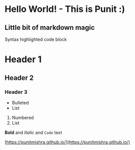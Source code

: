 # Hello World! - This is Punit :)

## Little bit of markdown magic
Syntax highlighted code block

# Header 1
## Header 2
### Header 3

- Bulleted
- List

1. Numbered
2. List

**Bold** and _Italic_ and `Code` text

[https://punitmishra.github.io/](https://punitmishra.github.io/) 
